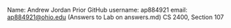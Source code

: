 Name: Andrew Jordan Prior
GitHub username: ap884921
email: ap884921@ohio.edu
(Answers to Lab on answers.md)
CS 2400, Section 107
